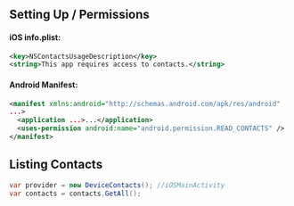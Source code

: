   ## Setting Up / Permissions

  #### iOS info.plist:
  
  ```xml
  <key>NSContactsUsageDescription</key>
  <string>This app requires access to contacts.</string>
  ```

  #### Android Manifest:

  ```xml
<manifest xmlns:android="http://schemas.android.com/apk/res/android"
  ...>
	<application ...>...</application>
	<uses-permission android:name="android.permission.READ_CONTACTS" />
</manifest>
```

## Listing Contacts

```c#
var provider = new DeviceContacts(); //iOSMainActivity
var contacts = contacts.GetAll();
```

